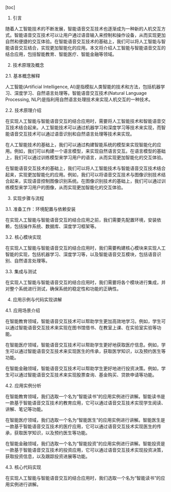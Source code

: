 
[toc]                    
                
                
1. 引言

随着人工智能技术的不断发展，智能语音交互技术也逐渐成为一种新的人机交互方式。智能语音交互技术可以让用户通过语音输入来控制和操作设备，从而实现更加自然和便捷的交互体验。在智能语音交互技术的基础上，我们可以将人工智能与智能语音交互结合，实现更加智能化的应用。本文将介绍人工智能与智能语音交互的结合应用，包括智能教育、智能医疗、智能金融等领域。

2. 技术原理及概念

2.1. 基本概念解释

人工智能(Artificial Intelligence, AI)是指模拟人类智能的技术和方法，包括机器学习、深度学习、自然语言处理等。智能语音交互技术(Natural Language Processing, NLP)是指利用自然语言处理技术来实现人机交互的一种技术。

2.2. 技术原理介绍

在实现人工智能与智能语音交互的结合应用时，需要将人工智能技术和智能语音交互技术结合起来。人工智能技术可以通过机器学习和深度学习等技术来实现，而智能语音交互技术可以通过语音识别和自然语言处理等技术来实现。

在人工智能技术的基础上，我们可以通过构建智能系统的模型来实现智能化的应用。例如，我们可以构建一个语言模型，来实现自然语言交互。在语言模型的基础上，我们可以通过训练模型来学习用户的语言，从而实现更加智能化的交互体验。

在智能语音交互技术的基础上，我们可以将人工智能技术与智能语音交互技术结合起来，实现更加智能化的应用。例如，我们可以将语音交互技术与图像识别技术结合起来，实现语音控制图像识别系统。在图像识别技术的基础上，我们可以通过训练模型来学习用户的图像，从而实现更加智能化的交互体验。

3. 实现步骤与流程

3.1. 准备工作：环境配置与依赖安装

在实现人工智能与智能语音交互的结合应用之前，我们需要先配置环境，安装依赖，包括操作系统、数据库、深度学习框架等。

3.2. 核心模块实现

在实现人工智能与智能语音交互的结合应用时，我们需要构建核心模块来实现人工智能的实现，包括机器学习、深度学习等，以及智能语音交互模块，包括语音识别、自然语言处理等。

3.3. 集成与测试

在实现人工智能与智能语音交互的结合应用时，我们需要将各个模块进行集成，并对整个系统进行测试，确保系统的稳定性和功能的正确性。

4. 应用示例与代码实现讲解

4.1. 应用场景介绍

在智能教育领域，智能语音交互技术可以帮助学生更加高效地学习。例如，学生可以通过智能语音交互技术来实现在图书馆借书、在教室上课、在实验室实验等功能。

在智能医疗领域，智能语音交互技术可以帮助学生更好地获取医疗信息。例如，学生可以通过智能语音交互技术来实现医生的传承，获取医学知识，以及预约医生等功能。

在智能金融领域，智能语音交互技术可以帮助学生更好地进行投资决策。例如，学生可以通过智能语音交互技术来实现股票查询、基金购买、贷款申请等功能。

4.2. 应用实例分析

在智能教育领域，我们选取一个名为“智能读书”的应用实例进行讲解。智能读书是一款基于智能语音交互技术的教育应用，它可以通过语音交互技术实现学生阅读、讲解、笔记等功能。

在智能医疗领域，我们选取一个名为“智能医生”的应用实例进行讲解。智能医生是一款基于智能语音交互技术的医疗应用，它可以通过语音交互技术实现医生的传承，获取医学知识，以及预约医生等功能。

在智能金融领域，我们选取一个名为“智能投资”的应用实例进行讲解。智能投资是一款基于智能语音交互技术的投资应用，它可以通过语音交互技术实现投资决策，获取投资信息，以及跟踪投资进展等功能。

4.3. 核心代码实现

在实现人工智能与智能语音交互的结合应用时，我们选取一个名为“智能读书”的应用实例进行讲解。

